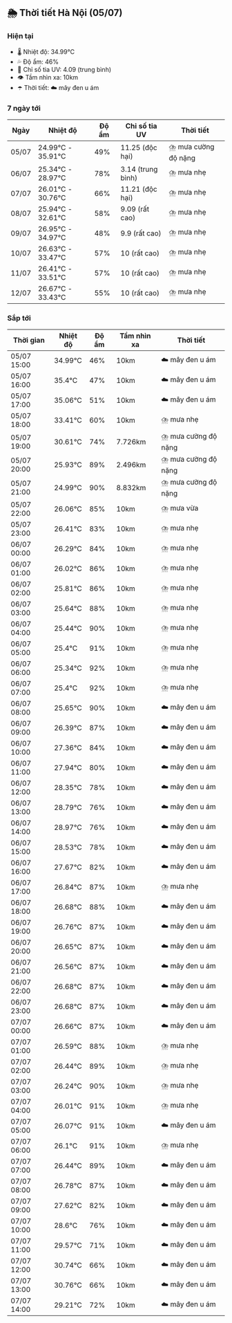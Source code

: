 ## 🌦️ Thời tiết Hà Nội (05/07)

### Hiện tại

- 🌡️ Nhiệt độ: 34.99℃
- 💦 Độ ẩm: 46%
- 🌟 Chỉ số tia UV: 4.09 (trung bình)
- 👁️ Tầm nhìn xa: 10km
- ☂️ Thời tiết: ☁️ mây đen u ám

### 7 ngày tới

| Ngày | Nhiệt độ | Độ ẩm | Chỉ số tia UV | Thời tiết |
| --- | --- | --- | --- | --- |
| 05/07 | 24.99℃ - 35.91℃ | 49% | 11.25 (độc hại) | ⛈️ mưa cường độ nặng |
| 06/07 | 25.34℃ - 28.97℃ | 78% | 3.14 (trung bình) | ⛈️ mưa nhẹ |
| 07/07 | 26.01℃ - 30.76℃ | 66% | 11.21 (độc hại) | ⛈️ mưa nhẹ |
| 08/07 | 25.94℃ - 32.61℃ | 58% | 9.09 (rất cao) | ⛈️ mưa nhẹ |
| 09/07 | 26.95℃ - 34.97℃ | 48% | 9.9 (rất cao) | ⛈️ mưa nhẹ |
| 10/07 | 26.63℃ - 33.47℃ | 57% | 10 (rất cao) | ⛈️ mưa nhẹ |
| 11/07 | 26.41℃ - 33.51℃ | 57% | 10 (rất cao) | ⛈️ mưa nhẹ |
| 12/07 | 26.67℃ - 33.43℃ | 55% | 10 (rất cao) | ⛈️ mưa nhẹ |

### Sắp tới

| Thời gian | Nhiệt độ | Độ ẩm | Tầm nhìn xa | Thời tiết |
| --- | --- | --- | --- | --- |
| 05/07 15:00 | 34.99℃ | 46% | 10km | ☁️ mây đen u ám |
| 05/07 16:00 | 35.4℃ | 47% | 10km | ☁️ mây đen u ám |
| 05/07 17:00 | 35.06℃ | 51% | 10km | ☁️ mây đen u ám |
| 05/07 18:00 | 33.41℃ | 60% | 10km | ⛈️ mưa nhẹ |
| 05/07 19:00 | 30.61℃ | 74% | 7.726km | ⛈️ mưa cường độ nặng |
| 05/07 20:00 | 25.93℃ | 89% | 2.496km | ⛈️ mưa cường độ nặng |
| 05/07 21:00 | 24.99℃ | 90% | 8.832km | ⛈️ mưa cường độ nặng |
| 05/07 22:00 | 26.06℃ | 85% | 10km | ⛈️ mưa vừa |
| 05/07 23:00 | 26.41℃ | 83% | 10km | ⛈️ mưa nhẹ |
| 06/07 00:00 | 26.29℃ | 84% | 10km | ⛈️ mưa nhẹ |
| 06/07 01:00 | 26.02℃ | 86% | 10km | ⛈️ mưa nhẹ |
| 06/07 02:00 | 25.81℃ | 86% | 10km | ⛈️ mưa nhẹ |
| 06/07 03:00 | 25.64℃ | 88% | 10km | ⛈️ mưa nhẹ |
| 06/07 04:00 | 25.44℃ | 90% | 10km | ⛈️ mưa nhẹ |
| 06/07 05:00 | 25.4℃ | 91% | 10km | ⛈️ mưa nhẹ |
| 06/07 06:00 | 25.34℃ | 92% | 10km | ⛈️ mưa nhẹ |
| 06/07 07:00 | 25.4℃ | 92% | 10km | ⛈️ mưa nhẹ |
| 06/07 08:00 | 25.65℃ | 90% | 10km | ☁️ mây đen u ám |
| 06/07 09:00 | 26.39℃ | 87% | 10km | ☁️ mây đen u ám |
| 06/07 10:00 | 27.36℃ | 84% | 10km | ☁️ mây đen u ám |
| 06/07 11:00 | 27.94℃ | 80% | 10km | ☁️ mây đen u ám |
| 06/07 12:00 | 28.35℃ | 78% | 10km | ☁️ mây đen u ám |
| 06/07 13:00 | 28.79℃ | 76% | 10km | ☁️ mây đen u ám |
| 06/07 14:00 | 28.97℃ | 76% | 10km | ☁️ mây đen u ám |
| 06/07 15:00 | 28.53℃ | 78% | 10km | ☁️ mây đen u ám |
| 06/07 16:00 | 27.67℃ | 82% | 10km | ☁️ mây đen u ám |
| 06/07 17:00 | 26.84℃ | 87% | 10km | ⛈️ mưa nhẹ |
| 06/07 18:00 | 26.68℃ | 88% | 10km | ☁️ mây đen u ám |
| 06/07 19:00 | 26.76℃ | 87% | 10km | ☁️ mây đen u ám |
| 06/07 20:00 | 26.65℃ | 87% | 10km | ☁️ mây đen u ám |
| 06/07 21:00 | 26.56℃ | 87% | 10km | ☁️ mây đen u ám |
| 06/07 22:00 | 26.68℃ | 87% | 10km | ☁️ mây đen u ám |
| 06/07 23:00 | 26.68℃ | 87% | 10km | ☁️ mây đen u ám |
| 07/07 00:00 | 26.66℃ | 87% | 10km | ☁️ mây đen u ám |
| 07/07 01:00 | 26.59℃ | 88% | 10km | ⛈️ mưa nhẹ |
| 07/07 02:00 | 26.44℃ | 89% | 10km | ⛈️ mưa nhẹ |
| 07/07 03:00 | 26.24℃ | 90% | 10km | ⛈️ mưa nhẹ |
| 07/07 04:00 | 26.01℃ | 91% | 10km | ⛈️ mưa nhẹ |
| 07/07 05:00 | 26.07℃ | 91% | 10km | ☁️ mây đen u ám |
| 07/07 06:00 | 26.1℃ | 91% | 10km | ⛈️ mưa nhẹ |
| 07/07 07:00 | 26.44℃ | 89% | 10km | ☁️ mây đen u ám |
| 07/07 08:00 | 26.78℃ | 87% | 10km | ☁️ mây đen u ám |
| 07/07 09:00 | 27.62℃ | 82% | 10km | ☁️ mây đen u ám |
| 07/07 10:00 | 28.6℃ | 76% | 10km | ☁️ mây đen u ám |
| 07/07 11:00 | 29.57℃ | 71% | 10km | ☁️ mây đen u ám |
| 07/07 12:00 | 30.74℃ | 66% | 10km | ☁️ mây đen u ám |
| 07/07 13:00 | 30.76℃ | 66% | 10km | ☁️ mây đen u ám |
| 07/07 14:00 | 29.21℃ | 72% | 10km | ☁️ mây đen u ám |
